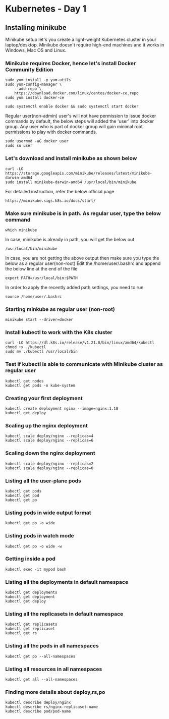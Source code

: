 # Kubernetes - Day 1

## Installing minikube
Minikube setup let's you create a light-weight Kubernetes cluster in your laptop/desktop.  Minikube doesn't require high-end machines and it works in Windows, Mac OS and Linux.

### Minikube requires Docker, hence let's install Docker Community Edition
```
sudo yum install -y yum-utils
sudo yum-config-manager \
    --add-repo \
    https://download.docker.com/linux/centos/docker-ce.repo
sudo yum install docker-ce

sudo systemctl enable docker && sudo systemctl start docker
```

Regular user(non-admin) user's will not have permission to issue docker commands by default, the below
steps will added the 'user' into docker group.   Any user who is part of docker group will gain minimal root permissions to play with docker commands.
```
sudo usermod -aG docker user
sudo su user
```

### Let's download and install minikube as shown below
```
curl -LO https://storage.googleapis.com/minikube/releases/latest/minikube-darwin-amd64
sudo install minikube-darwin-amd64 /usr/local/bin/minikube
```

For detailed instruction, refer the below official page
```
https://minikube.sigs.k8s.io/docs/start/
```

### Make sure minikube is in path. As regular user, type the below command
```
which minikube
```

In case, minikube is already in path, you will get the below out
```
/usr/local/bin/minikube
```

In case, you are not getting the above output then make sure you type the below as a regular user(non-root)
Edit the /home/user/.bashrc and append the below line at the end of the file
```
export PATH=/usr/local/bin:$PATH
```

In order to apply the recently added path settings, you need to run
```
source /home/user/.bashrc
```

### Starting minkube as regular user (non-root)
```
minikube start --driver=docker
```

### Install kubectl to work with the K8s cluster
```
curl -LO https://dl.k8s.io/release/v1.21.0/bin/linux/amd64/kubectl
chmod +x ./kubectl
sudo mv ./kubectl /usr/local/bin
```

### Test if kubectl is able to communicate with Minikube cluster as regular user
```
kubectl get nodes
kubectl get pods -n kube-system
```

### Creating your first deployment
```
kubectl create deployment nginx --image=nginx:1.18
kubectl get deploy
```

### Scaling up the nginx deployment
```
kubectl scale deploy/nginx --replicas=4
kubectl scale deploy/nginx --replicas=6
```

### Scaling down the nginx deployment
```
kubectl scale deploy/nginx --replicas=2
kubectl scale deploy/nginx --replicas=0
```

### Listing all the user-plane pods
```
kubectl get pods
kubectl get pod
kubectl get po
```

### Listing pods in wide output format
```
kubectl get po -o wide
```

### Listing pods in watch mode
```
kubectl get po -o wide -w
```

### Getting inside a pod
```
kubectl exec -it mypod bash
```

### Listing all the deployments in default namespace
```
kubectl get deployments
kubectl get deployment
kubectl get deploy
```

### Listing all the replicasets in default namespace
```
kubectl get replicasets
kubectl get replicaset
kubectl get rs
```

### Listing all the pods in all namespaces
```
kubectl get po --all-namespaces
```

### Listing all resources in all namespaces
```
kubectl get all --all-namespaces
```

### Finding more details about deploy,rs,po
```
kubectl describe deploy/nginx
kubectl describe rs/nginx-replicaset-name 
kubectl describe pod/pod-name
```
